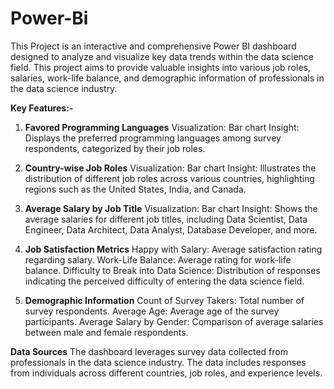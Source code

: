 # Power-Bi
This Project is an interactive and comprehensive Power BI dashboard designed to analyze and visualize key data trends within the data science field. This project aims to provide valuable insights into various job roles, salaries, work-life balance, and demographic information of professionals in the data science industry.

**Key Features:-**
1. **Favored Programming Languages**
Visualization: Bar chart
Insight: Displays the preferred programming languages among survey respondents, categorized by their job roles.

2. **Country-wise Job Roles**
Visualization: Bar chart
Insight: Illustrates the distribution of different job roles across various countries, highlighting regions such as the United States, India, and Canada.

4. **Average Salary by Job Title**
Visualization: Bar chart
Insight: Shows the average salaries for different job titles, including Data Scientist, Data Engineer, Data Architect, Data Analyst, Database Developer, and more.

5. **Job Satisfaction Metrics**
Happy with Salary: Average satisfaction rating regarding salary.
Work-Life Balance: Average rating for work-life balance.
Difficulty to Break into Data Science: Distribution of responses indicating the perceived difficulty of entering the data science field.

6. **Demographic Information**
Count of Survey Takers: Total number of survey respondents.
Average Age: Average age of the survey participants.
Average Salary by Gender: Comparison of average salaries between male and female respondents.

**Data Sources**
The dashboard leverages survey data collected from professionals in the data science industry. The data includes responses from individuals across different countries, job roles, and experience levels.
